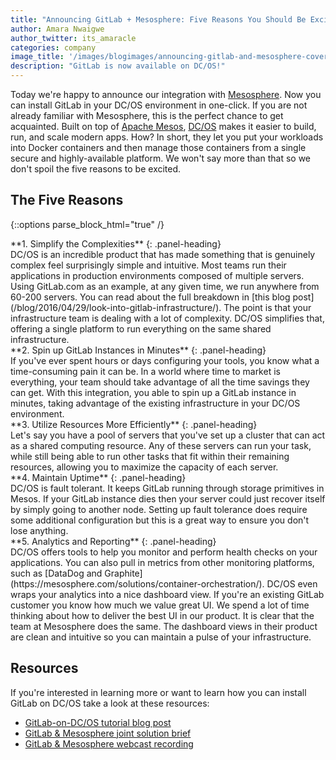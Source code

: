 ```yaml
---
title: "Announcing GitLab + Mesosphere: Five Reasons You Should Be Excited About This Integration"
author: Amara Nwaigwe
author_twitter: its_amaracle
categories: company
image_title: '/images/blogimages/announcing-gitlab-and-mesosphere-cover.png'
description: "GitLab is now available on DC/OS!"
---
```


Today we're happy to announce our integration with [Mesosphere](https://mesosphere.com/).
Now you can install GitLab in your DC/OS environment in one-click. If you are not already familiar with Mesosphere, this is the 
perfect chance to get acquainted. Built on top of [Apache Mesos](http://mesos.apache.org/),
[DC/OS](https://mesosphere.com/product/) makes it easier to build, run, and scale modern
apps. How? In short, they let you put your workloads into Docker
containers and then manage those containers from a single secure and highly-available platform. We won't say
more than that so we don't spoil the five reasons to be excited.

<!-- more -->

## The Five Reasons

{::options parse_block_html="true" /}

<div class="panel panel-gitlab">
**1. Simplify the Complexities** 
{: .panel-heading}
<div class="panel-body">
DC/OS is an incredible product that has made something that is genuinely complex feel surprisingly simple and intuitive. Most teams run their applications in production environments composed of multiple servers. Using GitLab.com as an example, at any given time, we run anywhere from 60-200 servers. You can read about the full breakdown in [this blog post](/blog/2016/04/29/look-into-gitlab-infrastructure/). The point is that your infrastructure team is dealing with a lot of complexity. DC/OS simplifies that, offering a single platform to run everything on the same shared infrastructure.
</div>
</div>

<div class="panel panel-success">
**2. Spin up GitLab Instances in Minutes** 
{: .panel-heading}
<div class="panel-body">
If you've ever spent hours or days configuring your tools, you know what a time-consuming pain it can be. In a world where time to market is everything, your team should take advantage of all the time savings they can get. With this integration, you able to spin up a GitLab instance in minutes, taking advantage of the existing infrastructure in your DC/OS environment. 
</div>
</div>

<div class="panel panel-gitlab-purple">
**3. Utilize Resources More Efficiently** 
{: .panel-heading}
<div class="panel-body">
Let's say you have a pool of servers that you've set up a cluster that can act as a shared computing resource. Any of these servers can run your task, while still being able to run other tasks that fit within their remaining resources, allowing you to maximize the capacity of each server. 
</div>
</div>

<div class="panel panel-info">
**4. Maintain Uptime** 
{: .panel-heading}
<div class="panel-body">
DC/OS is fault tolerant. It keeps GitLab running through storage primitives in Mesos. If your GitLab instance dies then your server could just recover itself by simply going to another node. Setting up fault tolerance does require some additional configuration but this is a great way to ensure you don't lose anything.
</div>
</div>

<div class="panel panel-danger">
**5. Analytics and Reporting** 
{: .panel-heading}
<div class="panel-body">
DC/OS offers tools to help you monitor and perform health checks on your applications. You can also pull in metrics from other monitoring platforms, such as [DataDog and Graphite](https://mesosphere.com/solutions/container-orchestration/). DC/OS even wraps your analytics into a nice dashboard view. If you're an existing GitLab customer you know how much we value great UI. We spend a lot of time thinking about how to deliver the best UI in our product. It is clear that the team at Mesosphere does the same. The dashboard views in their product are clean and intuitive so you can maintain a pulse of your infrastructure. 
</div>
</div>

## Resources

If you're interested in learning more or want to learn how you can install GitLab on DC/OS take a look at these resources: 

- [GitLab-on-DC/OS tutorial blog post](https://mesosphere.com/blog/2016/09/16/gitlab-dcos/)
- [GitLab & Mesosphere joint solution brief](https://mesosphere.com/resources/mesosphere-gitlab-joint-solution-brief/)
- [GitLab & Mesosphere webcast recording](https://youtu.be/GPtSI_2-lbM) 

<!-- custom styles -->

<style>
.panel-gitlab {
  border-color: rgba(252,163,38,.3);
}
.panel-gitlab > .panel-heading {
  color: rgb(226,67,41);
  background-color: rgba(252,163,38,.3);
  border-color: rgba(252,163,38,.3);
}
.panel-gitlab-purple {
  border-color: rgba(107,79,187,.3);
}
.panel-gitlab-purple > .panel-heading {
  color: rgb(107,79,187);
  background-color: rgba(107,79,187,.3);
  border-color: rgba(107,79,187,.3);
}
</style>
 
